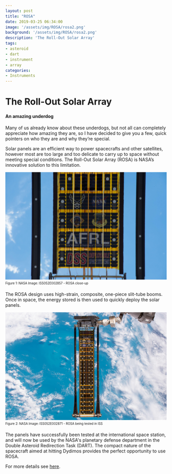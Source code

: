 ```yaml
---
layout: post
title: "ROSA"
date: 2019-03-25 06:34:00
image: '/assets/img/ROSA/rosa2.png'
background: '/assets/img/ROSA/rosa2.png'
description: 'The Roll-Out Solar Array'
tags:
- asteroid
- dart
- instrument
- array
categories:
- Instruments
---
```


# The Roll-Out Solar Array
#### An amazing underdog
Many of us already know about these underdogs, but not all can completely appreciate how amazing they are, so I have decided to give you a few, quick pointers on who they are and why they’re special.

Solar panels are an efficient way to power spacecrafts and other satellites, however most are too large and too delicate to carry up to space without meeting special conditions. The Roll-Out Solar Array (ROSA) is NASA’s innovative solution to this limitation.

![ NASA Image: ISS052E002857 - ROSA close-up](/assets/img/ROSA/solar_arr.jpg)<sub><sup>Figure 1: NASA Image: ISS052E002857 - ROSA close-up </sup></sub>

The ROSA design uses high-strain, composite, one-piece slit-tube booms. Once in space, the energy stored is then used to quickly deploy the solar panels.

![NASA Image: ISS052E002871 - ROSA being tested in ISS](/assets/img/ROSA/ROSA_testing.jpg)<sub><sup>Figure 2: NASA Image: ISS052E002871 - ROSA being tested in ISS </sup></sub>

The panels have successfully been tested at the international space station, and will now be used by the NASA's planetary defense department in the Double Asteroid Redirection Task (DART). The compact nature of the spacecraft aimed at hitting Dydimos provides the perfect opportunity to use ROSA. 

For more details see [here](https://www.nasa.gov/mission_pages/station/research/experiments/2139.html).